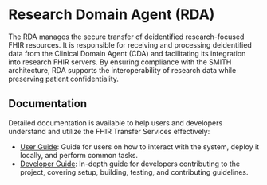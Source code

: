 # Research Domain Agent (RDA)

The RDA manages the secure transfer of deidentified research-focused FHIR resources. It is
responsible for receiving and processing deidentified data from the Clinical Domain Agent (CDA) and
facilitating its integration into research FHIR servers. By ensuring compliance with the SMITH
architecture, RDA supports the interoperability of research data while preserving patient
confidentiality.

## Documentation

Detailed documentation is available to help users and developers understand and utilize the FHIR
Transfer Services effectively:

- [User Guide](../documentation/users/tca.md): Guide for users on how to interact with the system,
  deploy it locally, and perform common tasks.
- [Developer Guide](../documentation/developers/README.md): In-depth guide for developers
  contributing to the project, covering setup, building, testing, and contributing guidelines.
